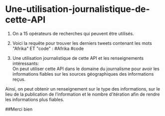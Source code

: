 # Une-utilisation-journalistique-de-cette-API


1.   On a 15 opérateurs de recherches qui peuvent être utilisés. 


2.  Voici la requête pour trouver les derniers tweets contenant les mots "Afrika" ET "code" :  #Afrika  #code   


3.  Une utilisation journalistique de cette API et les renseignements intéressants:   
On peut utiliser cette API dans le domaine du journalisme pour avoir les informations fiables sur les  sources géographiques des informations reçus. 

Ainsi, on peut obtenir un renseignement sur le type des informations, sur le lieu de la publication de l’information  et le nombre d’itération afin de rendre les informations plus fiables. 

##Merci bien
